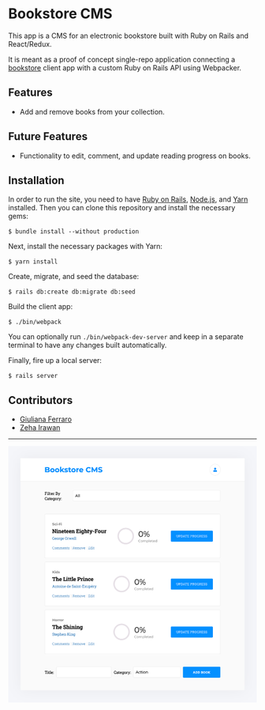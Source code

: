 # Bookstore CMS

This app is a CMS for an electronic bookstore built with Ruby on Rails and React/Redux.

It is meant as a proof of concept single-repo application connecting a [bookstore](https://github.com/gferrarocamus/bookstore) client app with a custom Ruby on Rails API using Webpacker.

## Features

- Add and remove books from your collection.

## Future Features

- Functionality to edit, comment, and update reading progress on books.

## Installation

In order to run the site, you need to have
[Ruby on Rails](https://guides.rubyonrails.org/v5.0/getting_started.html#installing-rails), [Node.js](https://nodejs.org/), and [Yarn](https://yarnpkg.com/)
installed. Then you can clone this repository and install the necessary gems:

```
$ bundle install --without production
```

Next, install the necessary packages with Yarn:

```
$ yarn install
```

Create, migrate, and seed the database:

```
$ rails db:create db:migrate db:seed
```

Build the client app:

```
$ ./bin/webpack
```
You can optionally run `./bin/webpack-dev-server` and keep in a separate terminal to have any changes built automatically.

Finally, fire up a local server:

```
$ rails server
```

## Contributors

* [Giuliana Ferraro](https://github.com/gferrarocamus)
* [Zeha Irawan](https://github.com/JangkarBumi)

---

![Bookstore CMS Demo](/wiki/bookstore-cms-demo.png)
